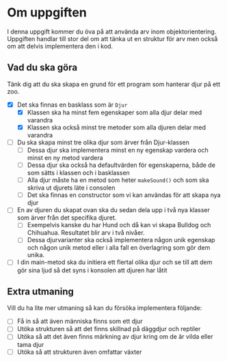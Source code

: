 # Om uppgiften

I denna uppgift kommer du öva på att använda arv inom objektorientering. Uppgiften handlar till stor del om att tänka ut en struktur för arv men också om att delvis implementera den i kod.

## Vad du ska göra

Tänk dig att du ska skapa en grund för ett program som hanterar djur på ett zoo.

- [x]  Det ska finnas en basklass som är `Djur`
    - [x]  Klassen ska ha minst fem egenskaper som alla djur delar med varandra
    - [x]  Klassen ska också minst tre metoder som alla djuren delar med varandra
- [ ]  Du ska skapa minst tre olika djur som ärver från Djur-klassen
    - [ ]  Dessa djur ska implementera minst en ny egenskap vardera och minst en ny metod vardera
    - [ ]  Dessa djur ska också ha defaultvärden för egenskaperna, både de som sätts i klassen och i basklassen
    - [ ]  Alla djur måste ha en metod som heter `makeSound()` och som ska skriva ut djurets läte i consolen
    - [ ]  Det ska finnas en constructor som vi kan användas för att skapa nya djur
- [ ]  En av djuren du skapat ovan ska du sedan dela upp i två nya klasser som ärver från det specifika djuret.
    - [ ]  Exempelvis kanske du har Hund och då kan vi skapa Bulldog och Chihuahua. Resultatet blir arv i två nivåer.
    - [ ]  Dessa djurvarianter ska också implementera någon unik egenskap och någon unik metod eller i alla fall en överlagring som gör dem unika.
- [ ]  I din main-metod ska du initiera ett flertal olika djur och se till att dem gör sina ljud så det syns i konsolen att djuren har låtit

## Extra utmaning

Vill du ha lite mer utmaning så kan du försöka implementera följande:

- [ ]  Få in så att även människa finns som ett djur
- [ ]  Utöka strukturen så att det finns skillnad på däggdjur och reptiler
- [ ]  Utöka så att det även finns märkning av djur kring om de är vilda eller tama djur
- [ ]  Utöka så att strukturen även omfattar växter
